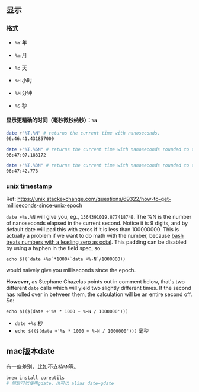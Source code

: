 











## 显示



### 格式



* `%Y` 年
* `%m` 月
* `%d` 天

* `%H` 小时
* `%M` 分钟
* `%S` 秒





#### 显示更精确的时间（毫秒微秒纳秒）：`%N`



```sh
date +"%T.%N" # returns the current time with nanoseconds.
06:46:41.431857000

date +"%T.%6N" # returns the current time with nanoseconds rounded to the first 6 digits, which is microseconds.
06:47:07.183172

date +"%T.%3N" # returns the current time with nanoseconds rounded to the first 3 digits, which is milliseconds.
06:47:42.773
```





### unix timestamp

Ref: https://unix.stackexchange.com/questions/69322/how-to-get-milliseconds-since-unix-epoch



`date +%s.%N` will give you, eg., `1364391019.877418748`. The %N is the number of nanoseconds elapsed in the current second. Notice it is 9 digits, and by default date will pad this with zeros if it is less than 100000000. This is actually a problem if we want to do math with the number, because [bash treats numbers with a leading zero as octal](http://tldp.org/LDP/abs/html/numerical-constants.html). This padding can be disabled by using a hyphen in the field spec, so:

```bsh
echo $((`date +%s`*1000+`date +%-N`/1000000))
```

would naively give you milliseconds since the epoch.

**However**, as Stephane Chazelas points out in comment below, that's two different `date` calls which will yield two slightly different times. If the second has rolled over in between them, the calculation will be an entire second off. So:

```bsh
echo $(($(date +'%s * 1000 + %-N / 1000000')))
```



* `date +%s` 秒
* `echo $(($(date +'%s * 1000 + %-N / 1000000')))` 毫秒



## mac版本date

有一些差别，比如不支持`%N`等。



```sh
brew install coreutils
# 然后可以使用gdate，也可以 alias date=gdate
```

